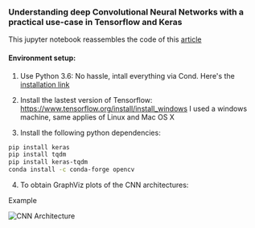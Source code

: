 ### Understanding deep Convolutional Neural Networks with a practical use-case in Tensorflow and Keras

This jupyter notebook reassembles the code of this <a href="https://ahmedbesbes.com/understanding-deep-convolutional-neural-networks-with-a-practical-use-case-in-tensorflow-and-keras.html">
article </a>

####  Environment setup: 

1. Use Python 3.6: No hassle, intall everything via Cond. Here's the <a href="https://www.anaconda.com/download/#download">installation link<a> 
2. Install the lastest version of Tensorflow: https://www.tensorflow.org/install/install_windows
  I used a windows machine, same applies of Linux and Mac OS X

3. Install the following python dependencies:

```bash
pip install keras
pip install tqdm
pip install keras-tqdm
conda install -c conda-forge opencv 
```

4. To obtain GraphViz plots of the CNN architectures: 

Example 

![CNN Architecture]("https://ahmedbesbes.com/images/model.png")
